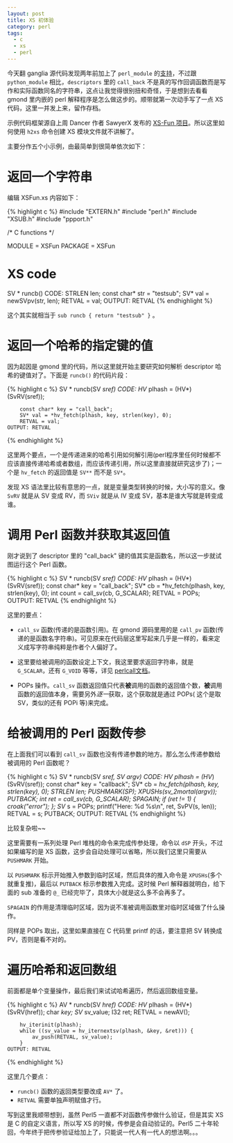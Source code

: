 ```yaml
---
layout: post
title: XS 初体验
category: perl
tags:
  - c
  - xs
  - perl
---
```


今天翻 ganglia 源代码发现两年前加上了 `perl_module` 的[支持](http://t.cn/Rvwav9T)，不过跟 `python_module` 相比，`descriptors` 里的 `call_back` 不是真的写作回调函数而是写作和实际函数同名的字符串，这点让我觉得很别扭和奇怪，于是想到去看看 gmond 里内嵌的 perl 解释程序是怎么做这步的。顺带就第一次动手写了一点 XS 代码，这里一并发上来，留作存档。

示例代码框架源自上周 Dancer 作者 SawyerX 发布的 [XS-Fun 项目](https://github.com/xsawyerx/xs-fun)。所以这里如何使用 `h2xs` 命令创建 XS 模块文件就不讲解了。

主要分作五个小示例，由最简单到很简单依次如下：

返回一个字符串
======================

编辑 XSFun.xs 内容如下：

{% highlight c %}
#include "EXTERN.h"
#include "perl.h"
#include "XSUB.h"
#include "ppport.h"

/* C functions */

MODULE = XSFun		PACKAGE = XSFun		

# XS code

SV *
runcb()
    CODE:
        STRLEN len;
        const char* str = "testsub";
        SV* val = newSVpv(str, len);
        RETVAL = val;
    OUTPUT: RETVAL
{% endhighlight %}

这个其实就相当于 `sub runcb { return "testsub" }` 。

返回一个哈希的指定键的值
==========================

因为起因是 gmond 里的代码，所以这里就开始主要研究如何解析 descriptor 哈希的键值对了。下面是 `runcb()` 的代码片段：

{% highlight c %}
SV *
runcb(SV *sref)
    CODE:
        HV* plhash = (HV*)(SvRV(sref));

        const char* key = "call_back";
        SV* val = *hv_fetch(plhash, key, strlen(key), 0);
        RETVAL = val;
    OUTPUT: RETVAL
{% endhighlight %}

这里两个要点，一个是传递进来的哈希引用如何解引用(perl程序里任何时候都不应该直接传递哈希或者数组，而应该传递引用，所以这里直接就研究这步了)；一个是 `hv_fetch` 的返回值是 `SV**` 而不是 `SV*`。

发现 XS 语法里比较有意思的一点，就是变量类型转换的时候，大小写的意义。像 `SvRV` 就是从 SV 变成 RV，而 `SViv` 就是从 IV 变成 SV，基本是谁大写就是转变成谁。

调用 Perl 函数并获取其返回值
=============================

刚才说到了 descriptor 里的 "call_back" 键的值其实是函数名，所以这一步就试图运行这个 Perl 函数。

{% highlight c %}
SV *
runcb(SV *sref)
    CODE:
        HV* plhash = (HV*)(SvRV(sref));
        const char* key = "call_back";
        SV* cb = *hv_fetch(plhash, key, strlen(key), 0);
        int count = call_sv(cb, G_SCALAR);
        RETVAL = POPs;
    OUTPUT: RETVAL
{% endhighlight %}

这里的要点：

* `call_sv` 函数(传递的是函数引用)。在 gmond 源码里用的是 `call_pv` 函数(传递的是函数名字符串)。可见原来在代码层这里写起来几乎是一样的，看来定义成写字符串纯粹是作者个人偏好了。

* 这里要给被调用的函数设定上下文，我这里要求返回字符串，就是 `G_SCALAR`，还有 `G_VOID` 等等，详见 [perlcall文档](perldoc.perl.org/perlcall.html)。

* POPs 操作。`call_sv` 函数返回值只代表**被**调用的函数的返回值个数，**被**调用函数的返回值本身，需要另外*逐一*获取，这个获取就是通过 POPs( 这个是取SV，类似的还有 POPi 等)来完成。

给被调用的 Perl 函数传参
==========================

在上面我们可以看到 `call_sv` 函数也没有传递参数的地方。那么怎么传递参数给被调用的 Perl 函数呢？

{% highlight c %}
SV *
runcb(SV *sref, SV *argv)
    CODE:
        HV* plhash = (HV*)(SvRV(sref));
        const char* key = "callback";
        SV* cb = *hv_fetch(plhash, key, strlen(key), 0);
        STRLEN len;
        PUSHMARK(SP);
        XPUSHs(sv_2mortal(argv));
        PUTBACK;
        int ret = call_sv(cb, G_SCALAR);
        SPAGAIN;
        if (ret != 1) {
            croak("error");
        };
        SV* s = POPs;
        printf("Here: %d %s\n", ret, SvPV(s, len));
        RETVAL = s;
        PUTBACK;
    OUTPUT: RETVAL
{% endhighlight %}

比较复杂啦~~

这里需要有一系列处理 Perl 堆栈的命令来完成传参处理，命令以 `dSP` 开头，不过如果编写的是 XS 函数，这步会自动处理可以省略，所以我们这里只需要从 `PUSHMARK` 开始。

以 `PUSHMARK` 标示开始推入参数到临时区域，然后具体的推入命令是 `XPUSHs`(多个就重复推)，最后以 `PUTBACK` 标示参数推入完成。这时候 Perl 解释器就明白，给下面的 sub 准备的 `@_` 已经完毕了，具体大小就是这么多不会再多了。

`SPAGAIN` 的作用是清理临时区域，因为说不准被调用函数里对临时区域做了什么操作。

同样是 POPs 取出，这里如果直接在 C 代码里 printf 的话，要注意把 SV 转换成 PV，否则是看不对的。

遍历哈希和返回数组
=====================

前面都是单个变量操作，最后我们来试试哈希遍历，然后返回数组变量。

{% highlight c %}
AV *
runcb(SV *href)
    CODE:
        HV* plhash = (HV*)(SvRV(href));
        char *key;
        SV* sv_value;
        I32 ret;
        RETVAL = newAV();
 
        hv_iterinit(plhash);
        while ((sv_value = hv_iternextsv(plhash, &key, &ret))) {
            av_push(RETVAL, sv_value);
        }
    OUTPUT: RETVAL
{% endhighlight %}

这里几个要点：

* `runcb()` 函数的返回类型要改成 `AV*` 了。
* `RETVAL` 需要单独声明赋值才行。

写到这里我顺带想到，虽然 Perl5 一直都不对函数传参做什么验证，但是其实 XS 是 C 的自定义语言，所以写 XS 的时候，传参是会自动验证的。Perl5 二十年轮回，今年终于把传参验证给加上了，只能说一代人有一代人的想法啊。。。

